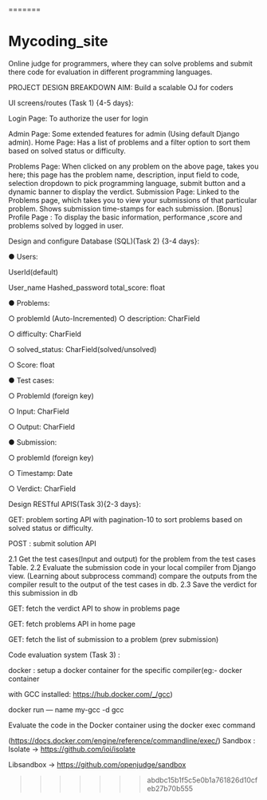 =======
# Mycoding_site

Online judge for programmers, where they can solve problems and submit there code for evaluation in different programming languages.

PROJECT DESIGN BREAKDOWN AIM: Build a scalable OJ for coders


UI screens/routes (Task 1) {4-5 days}:

Login Page: To authorize the user for login

Admin Page: Some extended features for admin (Using default Django admin). Home Page: Has a list of problems and a filter option to sort them based on solved status or difficulty.


Problems Page: When clicked on any problem on the above page, takes you here; this page has the problem name, description, input field to code, selection dropdown to pick programming language, submit button and a dynamic banner to display the verdict. Submission Page: Linked to the Problems page, which takes you to view your submissions of that particular problem. Shows submission time-stamps for each submission. [Bonus] Profile Page : To display the basic information, performance ,score and problems solved by logged in user.


Design and configure Database (SQL)(Task 2) {3-4 days}:

● Users:

UserId(default)

User_name Hashed_password total_score: float


● Problems:

○ problemId (Auto-Incremented) ○ description: CharField

○ difficulty: CharField

○ solved_status: CharField(solved/unsolved)

○ Score: float

● Test cases:

○ ProblemId (foreign key)

○ Input: CharField

○ Output: CharField


● Submission:

○ problemId (foreign key)

○ Timestamp: Date

○ Verdict: CharField



Design RESTful APIS(Task 3){2-3 days}:



GET: problem sorting API with pagination-10 to sort problems based on solved status or difficulty.

POST : submit solution API

2.1 Get the test cases(Input and output) for the problem from the test cases Table. 2.2 Evaluate the submission code in your local compiler from Django view. (Learning 
about subprocess command) compare the outputs from the compiler result to the output of the test cases in db. 2.3 Save the verdict for this submission in db

GET: fetch the verdict API to show in problems page

GET: fetch problems API in home page

GET: fetch the list of submission to a problem (prev submission)

Code evaluation system (Task 3) :


docker : setup a docker container for the specific compiler(eg:- docker container

with GCC installed: https://hub.docker.com/_/gcc)

docker run — name my-gcc -d gcc

Evaluate the code in the Docker container using the docker exec command

(https://docs.docker.com/engine/reference/commandline/exec/) Sandbox : Isolate -> https://github.com/ioi/isolate

Libsandbox -> https://github.com/openjudge/sandbox

>>>>>>> abdbc15b1f5c5e0b1a761826d10cfeb27b70b555
